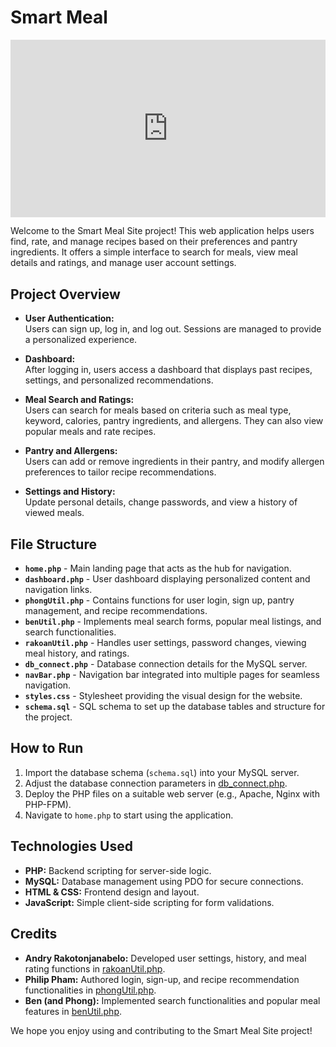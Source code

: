 # Smart Meal
<div style="position: relative; padding-bottom: 56.25%; height: 0;">
  <iframe id="js_video_iframe" src="https://jumpshare.com/embed/JiIbDgoxgnaNf9BnQ94a" frameborder="0" webkitallowfullscreen mozallowfullscreen allowfullscreen style="position: absolute; top: 0; left: 0; width: 100%; height: 100%;"></iframe>
</div>

Welcome to the Smart Meal Site project! This web application helps users find, rate, and manage recipes based on their preferences and pantry ingredients. It offers a simple interface to search for meals, view meal details and ratings, and manage user account settings.

## Project Overview

- **User Authentication:**  
  Users can sign up, log in, and log out. Sessions are managed to provide a personalized experience.

- **Dashboard:**  
  After logging in, users access a dashboard that displays past recipes, settings, and personalized recommendations.

- **Meal Search and Ratings:**  
  Users can search for meals based on criteria such as meal type, keyword, calories, pantry ingredients, and allergens. They can also view popular meals and rate recipes.

- **Pantry and Allergens:**  
  Users can add or remove ingredients in their pantry, and modify allergen preferences to tailor recipe recommendations.

- **Settings and History:**  
  Update personal details, change passwords, and view a history of viewed meals.

## File Structure

- **`home.php`** - Main landing page that acts as the hub for navigation.  
- **`dashboard.php`** - User dashboard displaying personalized content and navigation links.  
- **`phongUtil.php`** - Contains functions for user login, sign up, pantry management, and recipe recommendations.  
- **`benUtil.php`** - Implements meal search forms, popular meal listings, and search functionalities.  
- **`rakoanUtil.php`** - Handles user settings, password changes, viewing meal history, and ratings.  
- **`db_connect.php`** - Database connection details for the MySQL server.  
- **`navBar.php`** - Navigation bar integrated into multiple pages for seamless navigation.  
- **`styles.css`** - Stylesheet providing the visual design for the website.  
- **`schema.sql`** - SQL schema to set up the database tables and structure for the project.

## How to Run

1. Import the database schema (`schema.sql`) into your MySQL server.
2. Adjust the database connection parameters in [db_connect.php](db_connect.php).
3. Deploy the PHP files on a suitable web server (e.g., Apache, Nginx with PHP-FPM).
4. Navigate to `home.php` to start using the application.

## Technologies Used

- **PHP:** Backend scripting for server-side logic.
- **MySQL:** Database management using PDO for secure connections.
- **HTML & CSS:** Frontend design and layout.
- **JavaScript:** Simple client-side scripting for form validations.

## Credits
- **Andry Rakotonjanabelo:** Developed user settings, history, and meal rating functions in [rakoanUtil.php](rakoanUtil.php).
- **Philip Pham:** Authored login, sign-up, and recipe recommendation functionalities in [phongUtil.php](phongUtil.php).  
- **Ben (and Phong):** Implemented search functionalities and popular meal features in [benUtil.php](benUtil.php).  


We hope you enjoy using and contributing to the Smart Meal Site project!